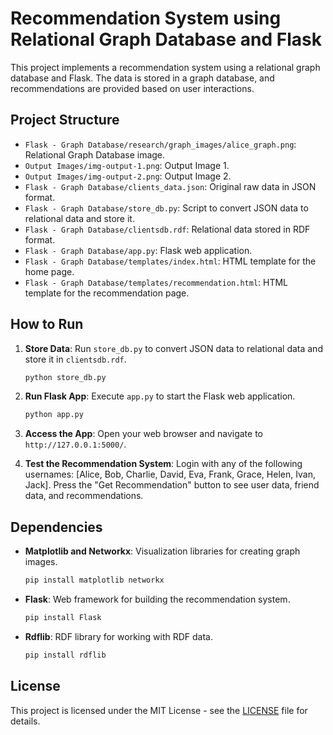 # Recommendation System using Relational Graph Database and Flask

This project implements a recommendation system using a relational graph database and Flask. The data is stored in a graph database, and recommendations are provided based on user interactions.

## Project Structure

- `Flask - Graph Database/research/graph_images/alice_graph.png`: Relational Graph Database image.
- `Output Images/img-output-1.png`: Output Image 1.
- `Output Images/img-output-2.png`: Output Image 2.
- `Flask - Graph Database/clients_data.json`: Original raw data in JSON format.
- `Flask - Graph Database/store_db.py`: Script to convert JSON data to relational data and store it.
- `Flask - Graph Database/clientsdb.rdf`: Relational data stored in RDF format.
- `Flask - Graph Database/app.py`: Flask web application.
- `Flask - Graph Database/templates/index.html`: HTML template for the home page.
- `Flask - Graph Database/templates/recommendation.html`: HTML template for the recommendation page.

## How to Run

1. **Store Data**: Run `store_db.py` to convert JSON data to relational data and store it in `clientsdb.rdf`.

    ```bash
    python store_db.py
    ```

2. **Run Flask App**: Execute `app.py` to start the Flask web application.

    ```bash
    python app.py
    ```

3. **Access the App**: Open your web browser and navigate to `http://127.0.0.1:5000/`.

4. **Test the Recommendation System**: Login with any of the following usernames: [Alice, Bob, Charlie, David, Eva, Frank, Grace, Helen, Ivan, Jack]. Press the "Get Recommendation" button to see user data, friend data, and recommendations.

## Dependencies

- **Matplotlib and Networkx**: Visualization libraries for creating graph images.
  
    ```bash
    pip install matplotlib networkx
    ```

- **Flask**: Web framework for building the recommendation system.

    ```bash
    pip install Flask
    ```

- **Rdflib**: RDF library for working with RDF data.

    ```bash
    pip install rdflib
    ```

## License

This project is licensed under the MIT License - see the [LICENSE](LICENSE) file for details.
